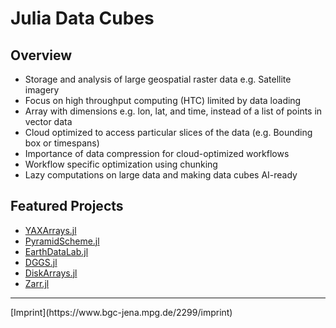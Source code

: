 # Julia Data Cubes

## Overview

- Storage and analysis of large geospatial raster data e.g. Satellite imagery
- Focus on high throughput computing (HTC) limited by data loading
- Array with dimensions e.g. lon, lat, and time, instead of a list of points in vector data
- Cloud optimized to access particular slices of the data (e.g. Bounding box or timespans)
- Importance of data compression for cloud-optimized workflows
- Workflow specific optimization using chunking
- Lazy computations on large data and making data cubes AI-ready


## Featured Projects

- [YAXArrays.jl](https://github.com/JuliaDataCubes/YAXArrays.jl)
- [PyramidScheme.jl](https://github.com/JuliaDataCubes/PyramidScheme.jl)
- [EarthDataLab.jl](https://github.com/JuliaDataCubes/EarthDataLab.jl)
- [DGGS.jl](https://github.com/danlooo/DGGS.jl)
- [DiskArrays.jl](https://github.com/meggart/DiskArrays.jl)
- [Zarr.jl](https://github.com/JuliaIO/Zarr.jl)

<hr>
[Imprint](https://www.bgc-jena.mpg.de/2299/imprint)
<script src="http://code.jquery.com/jquery-1.4.2.min.js"></script> <script> var x = document.getElementsByClassName("site-footer-credits"); setTimeout(() => { x[0].remove(); }, 10); </script>
